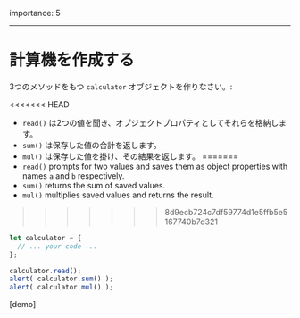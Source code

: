 importance: 5

---

# 計算機を作成する

3つのメソッドをもつ `calculator` オブジェクトを作りなさい。:

<<<<<<< HEAD
- `read()` は2つの値を聞き、オブジェクトプロパティとしてそれらを格納します。
- `sum()` は保存した値の合計を返します。
- `mul()` は保存した値を掛け、その結果を返します。
=======
- `read()` prompts for two values and saves them as object properties with names `a` and `b` respectively.
- `sum()` returns the sum of saved values.
- `mul()` multiplies saved values and returns the result.
>>>>>>> 8d9ecb724c7df59774d1e5ffb5e5167740b7d321

```js
let calculator = {
  // ... your code ...
};

calculator.read();
alert( calculator.sum() );
alert( calculator.mul() );
```

[demo]
